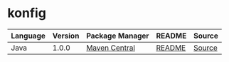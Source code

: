 # konfig

|Language|Version|Package Manager|README|Source|
|-|-|-|-|-|
|Java|1.0.0|[Maven Central](https://central.sonatype.com/artifact/com.konfigthis/java-merge-anyof-object-schemas/1.0.0)|[README](https://github.com/konfig-dev/konfig/tree/main/java#readme)|[Source](https://github.com/konfig-dev/konfig/tree/main/java)|